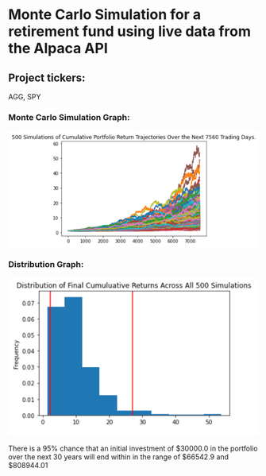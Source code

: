# Monte Carlo Simulation for a retirement fund using live data from the Alpaca API

## Project tickers:

AGG, SPY

### Monte Carlo Simulation Graph:

![Simulation Graph](/Resources/simulation.png)

### Distribution Graph:

![Distribution](/Resources/distribution.png)

There is a 95% chance that an initial investment of $30000.0 in the portfolio over the next 30 years will end within in the range of $66542.9 and $808944.01

